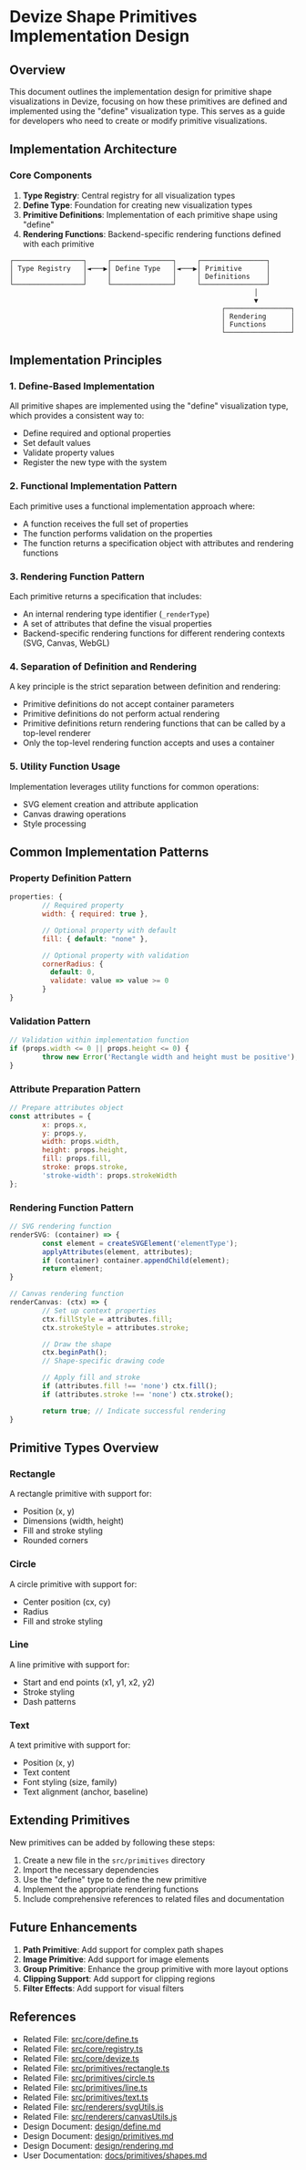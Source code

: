 # Devize Shape Primitives Implementation Design

## Overview

This document outlines the implementation design for primitive shape visualizations in Devize, focusing on how these primitives are defined and implemented using the "define" visualization type. This serves as a guide for developers who need to create or modify primitive visualizations.

## Implementation Architecture

### Core Components

1. **Type Registry**: Central registry for all visualization types
2. **Define Type**: Foundation for creating new visualization types
3. **Primitive Definitions**: Implementation of each primitive shape using "define"
4. **Rendering Functions**: Backend-specific rendering functions defined with each primitive

```
┌─────────────────┐     ┌───────────────┐     ┌────────────────┐
│ Type Registry   │◄───▶│ Define Type   │◄───▶│ Primitive      │
│                 │     │               │     │ Definitions    │
└─────────────────┘     └───────────────┘     └────────────────┘
                                                            │
                                                            ▼
                                                    ┌────────────────┐
                                                    │ Rendering      │
                                                    │ Functions      │
                                                    └────────────────┘
```

## Implementation Principles

### 1. Define-Based Implementation

All primitive shapes are implemented using the "define" visualization type, which provides a consistent way to:
- Define required and optional properties
- Set default values
- Validate property values
- Register the new type with the system

### 2. Functional Implementation Pattern

Each primitive uses a functional implementation approach where:
- A function receives the full set of properties
- The function performs validation on the properties
- The function returns a specification object with attributes and rendering functions

### 3. Rendering Function Pattern

Each primitive returns a specification that includes:
- An internal rendering type identifier (`_renderType`)
- A set of attributes that define the visual properties
- Backend-specific rendering functions for different rendering contexts (SVG, Canvas, WebGL)

### 4. Separation of Definition and Rendering

A key principle is the strict separation between definition and rendering:
- Primitive definitions do not accept container parameters
- Primitive definitions do not perform actual rendering
- Primitive definitions return rendering functions that can be called by a top-level renderer
- Only the top-level rendering function accepts and uses a container

### 5. Utility Function Usage

Implementation leverages utility functions for common operations:
- SVG element creation and attribute application
- Canvas drawing operations
- Style processing

## Common Implementation Patterns

### Property Definition Pattern

```javascript
properties: {
        // Required property
        width: { required: true },

        // Optional property with default
        fill: { default: "none" },

        // Optional property with validation
        cornerRadius: {
          default: 0,
          validate: value => value >= 0
        }
}
```

### Validation Pattern

```javascript
// Validation within implementation function
if (props.width <= 0 || props.height <= 0) {
        throw new Error('Rectangle width and height must be positive');
}
```

### Attribute Preparation Pattern

```javascript
// Prepare attributes object
const attributes = {
        x: props.x,
        y: props.y,
        width: props.width,
        height: props.height,
        fill: props.fill,
        stroke: props.stroke,
        'stroke-width': props.strokeWidth
};
```

### Rendering Function Pattern

```javascript
// SVG rendering function
renderSVG: (container) => {
        const element = createSVGElement('elementType');
        applyAttributes(element, attributes);
        if (container) container.appendChild(element);
        return element;
}

// Canvas rendering function
renderCanvas: (ctx) => {
        // Set up context properties
        ctx.fillStyle = attributes.fill;
        ctx.strokeStyle = attributes.stroke;

        // Draw the shape
        ctx.beginPath();
        // Shape-specific drawing code

        // Apply fill and stroke
        if (attributes.fill !== 'none') ctx.fill();
        if (attributes.stroke !== 'none') ctx.stroke();

        return true; // Indicate successful rendering
}
```

## Primitive Types Overview

### Rectangle

A rectangle primitive with support for:
- Position (x, y)
- Dimensions (width, height)
- Fill and stroke styling
- Rounded corners

### Circle

A circle primitive with support for:
- Center position (cx, cy)
- Radius
- Fill and stroke styling

### Line

A line primitive with support for:
- Start and end points (x1, y1, x2, y2)
- Stroke styling
- Dash patterns

### Text

A text primitive with support for:
- Position (x, y)
- Text content
- Font styling (size, family)
- Text alignment (anchor, baseline)

## Extending Primitives

New primitives can be added by following these steps:

1. Create a new file in the `src/primitives` directory
2. Import the necessary dependencies
3. Use the "define" type to define the new primitive
4. Implement the appropriate rendering functions
5. Include comprehensive references to related files and documentation

## Future Enhancements

1. **Path Primitive**: Add support for complex path shapes
2. **Image Primitive**: Add support for image elements
3. **Group Primitive**: Enhance the group primitive with more layout options
4. **Clipping Support**: Add support for clipping regions
5. **Filter Effects**: Add support for visual filters

## References

- Related File: [src/core/define.ts](../src/core/obsolete-define.ts)
- Related File: [src/core/registry.ts](../src/core/registry.ts)
- Related File: [src/core/devize.ts](../src/core/devize.ts)
- Related File: [src/primitives/rectangle.ts](../src/primitives/rectangle.ts)
- Related File: [src/primitives/circle.ts](../src/primitives/circle.ts)
- Related File: [src/primitives/line.ts](../src/primitives/line.ts)
- Related File: [src/primitives/text.ts](../src/primitives/text.ts)
- Related File: [src/renderers/svgUtils.js](../src/renderers/svgUtils.js)
- Related File: [src/renderers/canvasUtils.js](../src/renderers/canvasUtils.js)
- Design Document: [design/define.md](define.md)
- Design Document: [design/primitives.md](primitives.md)
- Design Document: [design/rendering.md](rendering.md)
- User Documentation: [docs/primitives/shapes.md](../docs/primitives/shapes.md)
